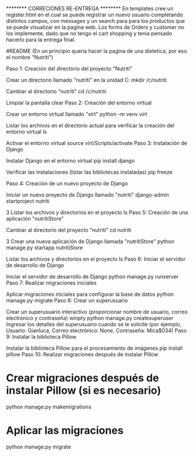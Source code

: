 ******** CORRECIONES RE-ENTREGA ********
En templates cree un register.html en el cual se puede registrar un nuevo usuario completando distintos campos, con messages y un search para para los productos que se puede visualizar en la pagina web. Los forms de Orders y customer no los implemente, dado que no tengo el cart shopping y tenia pensado hacerlo para la entrega final.


#README
(En un principio queria hacer la pagina de una dietetica, por eso el nombre "Nutriti")

Paso 1: Creación del directorio del proyecto "Nutriti"

Crear un directorio llamado "nutriti" en la unidad C:
mkdir /c/nutriti

Cambiar al directorio "nutriti"
cd /c/nutriti

Limpiar la pantalla
clear
Paso 2: Creación del entorno virtual

Crear un entorno virtual llamado "virt"
python -m venv virt

 Listar los archivos en el directorio actual para verificar la creación del entorno virtual
ls

Activar el entorno virtual
source virt/Scripts/activate
Paso 3: Instalación de Django

Instalar Django en el entorno virtual
pip install django

Verificar las instalaciones (listar las bibliotecas instaladas)
pip freeze

Paso 4: Creación de un nuevo proyecto de Django

Iniciar un nuevo proyecto de Django llamado "nutriti"
django-admin startproject nutriti

3 Listar los archivos y directorios en el proyecto
ls
Paso 5: Creación de una aplicación "nutritiStore"

Cambiar al directorio del proyecto "nutriti"
cd nutriti

3 Crear una nueva aplicación de Django llamada "nutritiStore"
python manage.py startapp nutritiStore

Listar los archivos y directorios en el proyecto
ls
Paso 6: Iniciar el servidor de desarrollo de Django

Iniciar el servidor de desarrollo de Django
python manage.py runserver
Paso 7: Realizar migraciones iniciales

Aplicar migraciones iniciales para configurar la base de datos
python manage.py migrate
Paso 8: Crear un superusuario

Crear un superusuario interactivo (proporcionar nombre de usuario, correo electrónico y contraseña)
winpty python manage.py createsuperuser
Ingresar los detalles del superusuario cuando se le solicite (por ejemplo, Usuario: Gianluca, Correo electrónico: None, Contraseña: Mica$034)
Paso 9: Instalar la biblioteca Pillow


Instalar la biblioteca Pillow para el procesamiento de imágenes
pip install pillow
Paso 10: Realizar migraciones después de instalar Pillow


# Crear migraciones después de instalar Pillow (si es necesario)
python manage.py makemigrations

# Aplicar las migraciones
python manage.py migrate
